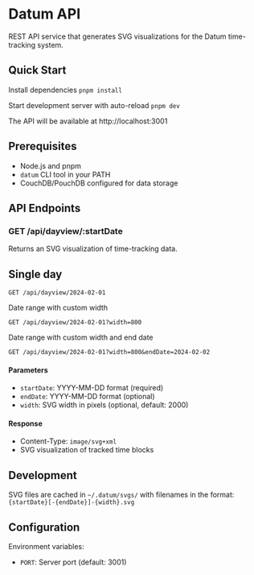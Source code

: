 # Datum API

REST API service that generates SVG visualizations for the Datum time-tracking system.

## Quick Start

Install dependencies
```pnpm install```

Start development server with auto-reload
```pnpm dev```

The API will be available at http://localhost:3001

## Prerequisites

- Node.js and pnpm
- `datum` CLI tool in your PATH
- CouchDB/PouchDB configured for data storage

## API Endpoints

### GET /api/dayview/:startDate

Returns an SVG visualization of time-tracking data.

## Single day

`GET /api/dayview/2024-02-01`

Date range with custom width

`GET /api/dayview/2024-02-01?width=800`

Date range with custom width and end date

`GET /api/dayview/2024-02-01?width=800&endDate=2024-02-02`

#### Parameters
- `startDate`: YYYY-MM-DD format (required)
- `endDate`: YYYY-MM-DD format (optional)
- `width`: SVG width in pixels (optional, default: 2000)

#### Response
- Content-Type: `image/svg+xml`
- SVG visualization of tracked time blocks

## Development

SVG files are cached in `~/.datum/svgs/` with filenames in the format:
`{startDate}[-{endDate}]-{width}.svg`

## Configuration

Environment variables:
- `PORT`: Server port (default: 3001)